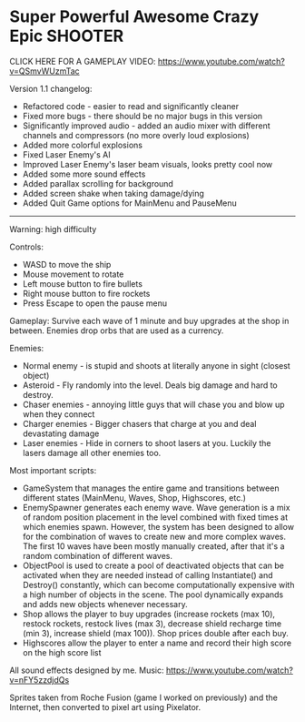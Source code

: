 # Super Powerful Awesome Crazy Epic SHOOTER

CLICK HERE FOR A GAMEPLAY VIDEO: https://www.youtube.com/watch?v=QSmvWUzmTac

Version 1.1 changelog:
- Refactored code - easier to read and significantly cleaner
- Fixed more bugs - there should be no major bugs in this version
- Significantly improved audio - added an audio mixer with different channels and compressors (no more overly loud explosions)
- Added more colorful explosions
- Fixed Laser Enemy's AI
- Improved Laser Enemy's laser beam visuals, looks pretty cool now
- Added some more sound effects
- Added parallax scrolling for background
- Added screen shake when taking damage/dying
- Added Quit Game options for MainMenu and PauseMenu

--------------------------------------------------------------------------------------------------------------------------------

Warning: high difficulty

Controls:
- WASD to move the ship
- Mouse movement to rotate
- Left mouse button to fire bullets
- Right mouse button to fire rockets
- Press Escape to open the pause menu

Gameplay: Survive each wave of 1 minute and buy upgrades at the shop in between. Enemies drop orbs that are used as a currency.

Enemies:
- Normal enemy - is stupid and shoots at literally anyone in sight (closest object)
- Asteroid - Fly randomly into the level. Deals big damage and hard to destroy.
- Chaser enemies - annoying little guys that will chase you and blow up when they connect
- Charger enemies - Bigger chasers that charge at you and deal devastating damage
- Laser enemies - Hide in corners to shoot lasers at you. Luckily the lasers damage all other enemies too.

Most important scripts:

- GameSystem that manages the entire game and transitions between different states (MainMenu, Waves, Shop, Highscores, etc.)
- EnemySpawner generates each enemy wave. Wave generation is a mix of random position placement in the level combined with fixed times at which enemies spawn. However, the system has been designed to allow for the combination of waves to create new and more complex waves. The first 10 waves have been mostly manually created, after that it's a random combination of different waves.
- ObjectPool is used to create a pool of deactivated objects that can be activated when they are needed instead of calling Instantiate() and Destroy() constantly, which can become computationally expensive with a high number of objects in the scene. The pool dynamically expands and adds new objects whenever necessary.
- Shop allows the player to buy upgrades (increase rockets (max 10), restock rockets, restock lives (max 3), decrease shield recharge time (min 3), increase shield (max 100)). Shop prices double after each buy.
- Highscores allow the player to enter a name and record their high score on the high score list

All sound effects designed by me.
Music: https://www.youtube.com/watch?v=nFY5zzdjdQs

Sprites taken from Roche Fusion (game I worked on previously) and the Internet, then converted to pixel art using Pixelator.

